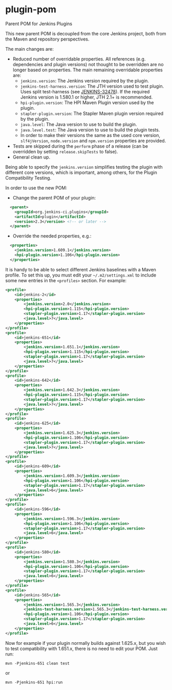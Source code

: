 # plugin-pom
Parent POM for Jenkins Plugins

This new parent POM is decoupled from the core Jenkins project, both from the Maven and repository perspectives.

The main changes are:
* Reduced number of overridable properties. All references (e.g. dependencies and plugin versions) not
thought to be overridden are no longer based on properties. The main remaining overridable properties are:
  * `jenkins.version`: The Jenkins version required by the plugin.
  * `jenkins-test-harness.version`: The JTH version used to test plugin.
  Uses split test-harness (see [JENKINS-32478](https://issues.jenkins-ci.org/browse/JENKINS-32478)).
  If the required Jenkins version is 1.580.1 or higher, JTH 2.1+ is recommended.
  * `hpi-plugin.version`: The HPI Maven Plugin version used by the plugin.
  * `stapler-plugin.version`: The Stapler Maven plugin version required by the plugin.
  * `java.level`: The Java version to use to build the plugin.
  * `java.level.test`: The Java version to use to build the plugin tests.
  * In order to make their versions the same as the used core version, `slf4jVersion`, `node.version` and `npm.version`
  properties are provided.
* Tests are skipped during the `perform` phase of a release (can be overridden by setting `release.skipTests` to false).
* General clean up.

Being able to specify the `jenkins.version` simplifies testing the plugin with different core versions, which is
important, among others, for the Plugin Compatibility Testing.

In order to use the new POM:
* Change the parent POM of your plugin:
```xml
  <parent>
    <groupId>org.jenkins-ci.plugins</groupId>
    <artifactId>plugin</artifactId>
    <version>2.3</version> <!-- or later -->
  </parent>
```
* Override the needed properties, e.g.:
```xml
  <properties>
    <jenkins.version>1.609.1</jenkins.version>
    <hpi-plugin.version>1.106</hpi-plugin.version>
  </properties>
```

It is handy to be able to select different Jenkins baselines with a Maven profile.
To set this up, you must edit your `~/.m2/settings.xml` to include some new entries in the `<profiles>` section.
For example:

```xml
<profile>
    <id>jenkins-2</id>
    <properties>
        <jenkins.version>2.0</jenkins.version>
        <hpi-plugin.version>1.115</hpi-plugin.version>
        <stapler-plugin.version>1.17</stapler-plugin.version>
        <java.level>7</java.level>
    </properties>
</profile>
<profile>
    <id>jenkins-651</id>
    <properties>
        <jenkins.version>1.651.1</jenkins.version>
        <hpi-plugin.version>1.115</hpi-plugin.version>
        <stapler-plugin.version>1.17</stapler-plugin.version>
        <java.level>7</java.level>
    </properties>
</profile>
<profile>
    <id>jenkins-642</id>
    <properties>
        <jenkins.version>1.642.3</jenkins.version>
        <hpi-plugin.version>1.115</hpi-plugin.version>
        <stapler-plugin.version>1.17</stapler-plugin.version>
        <java.level>7</java.level>
    </properties>
</profile>
<profile>
    <id>jenkins-625</id>
    <properties>
        <jenkins.version>1.625.3</jenkins.version>
        <hpi-plugin.version>1.106</hpi-plugin.version>
        <stapler-plugin.version>1.17</stapler-plugin.version>
        <java.level>7</java.level>
    </properties>
</profile>
<profile>
    <id>jenkins-609</id>
    <properties>
        <jenkins.version>1.609.3</jenkins.version>
        <hpi-plugin.version>1.106</hpi-plugin.version>
        <stapler-plugin.version>1.17</stapler-plugin.version>
        <java.level>6</java.level>
    </properties>
</profile>
<profile>
    <id>jenkins-596</id>
    <properties>
        <jenkins.version>1.596.3</jenkins.version>
        <hpi-plugin.version>1.106</hpi-plugin.version>
        <stapler-plugin.version>1.17</stapler-plugin.version>
        <java.level>6</java.level>
    </properties>
</profile>
<profile>
    <id>jenkins-580</id>
    <properties>
        <jenkins.version>1.580.3</jenkins.version>
        <hpi-plugin.version>1.106</hpi-plugin.version>
        <stapler-plugin.version>1.17</stapler-plugin.version>
        <java.level>6</java.level>
    </properties>
</profile>
<profile>
    <id>jenkins-565</id>
    <properties>
        <jenkins.version>1.565.3</jenkins.version>
        <jenkins-test-harness.version>1.565.3</jenkins-test-harness.version>
        <hpi-plugin.version>1.106</hpi-plugin.version>
        <stapler-plugin.version>1.17</stapler-plugin.version>
        <java.level>6</java.level>
    </properties>
</profile>
```

Now for example if your plugin normally builds against 1.625.x, but you wish to test compatibility with 1.651.x,
there is no need to edit your POM. Just run:

    mvn -Pjenkins-651 clean test

or

    mvn -Pjenkins-651 hpi:run
